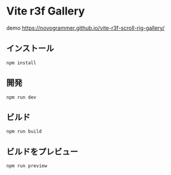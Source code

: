 # Vite r3f Gallery

demo https://novogrammer.github.io/vite-r3f-scroll-rig-gallery/



## インストール
```
npm install
```

## 開発
```
npm run dev
```

## ビルド
```
npm run build
```

## ビルドをプレビュー
```
npm run preview
```